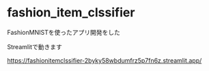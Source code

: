 # fashion_item_clssifier
FashionMNISTを使ったアプリ開発をした





Streamlitで動きます



https://fashionitemclssifier-2byky58wbdumfrz5p7fn6z.streamlit.app/

